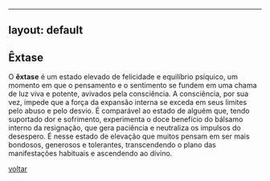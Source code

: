
---
layout: default
---

## Êxtase

O **êxtase** é um estado elevado de felicidade e equilíbrio psíquico, um momento em que o pensamento e o sentimento se fundem em uma chama de luz viva e potente, avivados pela consciência. A consciência, por sua vez, impede que a força da expansão interna se exceda em seus limites pelo abuso e pelo desvio. É comparável ao estado de alguém que, tendo suportado dor e sofrimento, experimenta o doce benefício do bálsamo interno da resignação, que gera paciência e neutraliza os impulsos do desespero. É nesse estado de elevação que muitos pensam em ser mais bondosos, generosos e tolerantes, transcendendo o plano das manifestações habituais e ascendendo ao divino.

[voltar](./)